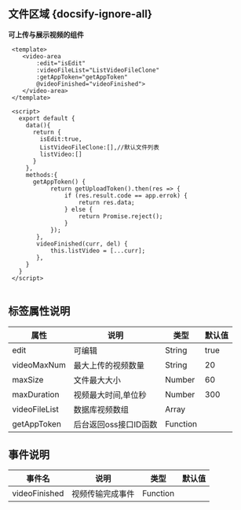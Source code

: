 ## 文件区域 {docsify-ignore-all}
 
**可上传与展示视频的组件**

```
 <template>
    <video-area
        :edit="isEdit"
        :videoFileList="ListVideoFileClone"
        :getAppToken="getAppToken"
        @videoFinished="videoFinished">
    </video-area>
 </template>

 <script>
   export default {
     data(){
       return {
         isEdit:true,
         ListVideoFileClone:[],//默认文件列表
         listVideo:[]
       }
     },
     methods:{
       getAppToken() {
            return getUploadToken().then(res => {
                if (res.result.code == app.errok) {
                    return res.data;
                } else {
                    return Promise.reject();
                }
            });
        },
        videoFinished(curr, del) {
            this.listVideo = [...curr];
        },
     }
   }
 </script>
     
```


 
## 标签属性说明

| 属性 | 说明 | 类型 | 默认值 |
| --- | --- | --- | --- |
| edit | 可编辑 | String | true   |
| videoMaxNum | 最大上传的视频数量 | String |  20  |
| maxSize | 文件最大大小 | Number | 60 |   
| maxDuration | 视频最大时间,单位秒 | Number | 300 |
| videoFileList | 数据库视频数组 | Array |  |
| getAppToken | 后台返回oss接口ID函数 | Function | |

## 事件说明

| 事件名 | 说明 | 类型 | 默认值 |
| --- | --- | --- | --- |
| videoFinished | 视频传输完成事件 | Function |    |
 


 
